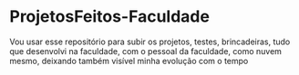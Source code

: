 # ProjetosFeitos-Faculdade
Vou usar esse repositório para subir os projetos, testes, brincadeiras, tudo que desenvolvi na faculdade, com o pessoal da faculdade, como nuvem mesmo, deixando também visível minha evolução com o tempo
